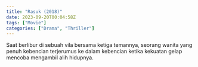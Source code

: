 ```yaml
---
title: "Rasuk (2018)"
date: 2023-09-20T00:04:58Z
tags: ["Movie"]
categories: ["Drama", "Thriller"]
---
```


Saat berlibur di sebuah vila bersama ketiga temannya, seorang wanita yang penuh kebencian terjerumus ke dalam kebencian ketika kekuatan gelap mencoba mengambil alih hidupnya.

<mux-player stream-type="on-demand"
  src="https://kp3d-my.sharepoint.com/personal/ryoo_kp3d_onmicrosoft_com/_layouts/15/download.aspx?share=ESQnJOnAmqJIoWlVd_W6vR8BmIQ6TPJlc2g3-5iteOYQYg" metadata-video-title="Rasuk (2018)" prefer-playback="mse" controls>
  </mux-player>
  
  
  <script src="https://cdn.jsdelivr.net/npm/@mux/mux-player"></script>
  
 <script id="bk601KAaAgs5bhEYfvJWQxT1rnAJbMK5005V01tKChi2nE" type="application/ld+json">
 {
  "@context": "https://schema.org/",
  "@type": "VideoObject",
  "name": "Rasuk (2018)",
  "contentUrl": "https://stream.mux.com/bk601KAaAgs5bhEYfvJWQxT1rnAJbMK5005V01tKChi2nE.m3u8",
  "thumbnailUrl": "https://www.themoviedb.org/t/p/original/vDJE7JPnPc6fJBMBXdSltYM6yL6.jpg?width=314&fit_mode=preserve&time=25",
  "uploadDate": "2023-09-20T00:04:58Z",
}

</script>

